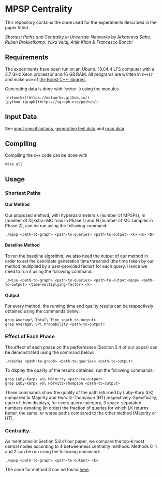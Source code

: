 # MPSP Centrality

This repository contains the code used for the experiments described in the paper titled

_Shortest Paths and Centrality in Uncertain Networks_
by
_Arkaprava Saha, Ruben Brokkelkamp, Yllka Velaj, Arijit Khan & Francesco Bonchi_

## Requirements
The experiments have been run on an Ubuntu 18.04.4 LTS computer with a 3.7 GHz Xeon processor and 16 GB RAM. All programs are written in `C++17` and make use of [the Boost C++ libraries](https://www.boost.org/).

Generating data is done with `Python 3` using the modules
```
[networkx](https://networkx.github.io/)
[python-igraph](https://igraph.org/python/)
```

## Input Data
See [input specifications](data/README.md), [generating test data](data/Synthetic/README.md) and [road data](data/Real/Road/README.md).

## Compiling
Compiling the `C++` code can be done with
```
make all
```

## Usage

### Shortest Paths

#### Our Method
Our proposed method, with hyperparameters k (number of MPSPs), m (number of Dijkstra+MC runs in Phase 1) and N (number of MC samples in Phase 2), can be run using the following command:
```
./mpsp <path-to-graph> <path-to-queries> <path-to-output> <k> <m> <N>
```

#### Baseline Method
To run the baseline algorithm, we also need the output of our method in order to set the candidate generation time threshold (the time taken by our method multiplied by a user-provided factor) for each query. Hence we need to run it using the following command:
```
./wise <path-to-graph> <path-to-queries> <path-to-output-mpsp> <path-to-output> <time-multiplying-factor> <k>
```

#### Output
For every method, the running time and quality results can be respectively obtained using the commands below:
```
grep Average\ Total\ Time <path-to-output>
grep Average\ SP\ Probability <path-to-output>
```

### Effect of Each Phase
The effect of each phase on the performance (Section 5.4 of our paper) can be demonstrated using the command below:
```
./dasfaa <path-to-graph> <path-to-queries> <path-to-output>
```
To display the quality of the results obtained, run the following commands:
```
grep Luby-Karp\ vs\ Majority <path-to-output>
grep Luby-Karp\ vs\ Horvitz-Thompson <path-to-output>
```
These commands show the quality of the path returned by Luby-Karp (LK) compared to Majority and Horvitz-Thompson (HT) respectively. Specifically, each of them displays, for every query category, 3 space-separated numbers denoting (in order) the fraction of queries for which LK returns better, the same, or worse paths compared to the other method (Majority or HT).

### Centrality
As mentioned in Section 5.8 of our paper, we compare the top-k most central nodes according to 4 betweenness centrality methods. Methods 0, 1 and 2 can be run using the following command:
```
./mpsp <path-to-graph> <path-to-output> <k>
```
The code for method 3 can be found [here](https://github.com/XNetLab/ProbGraphBetwn).

